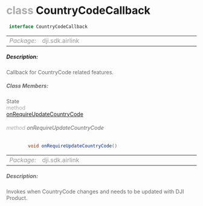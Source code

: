 <div class="article"><h1 ><font color="#AAA">class </font>CountryCodeCallback</h1></div>

~~~java
 interface CountryCodeCallback 
~~~

<html><table class="table-supportedby"><tr valign="top"><td width=15%><font color="#999"><i>Package:</i></td><td width=85%><font color="#999">dji.sdk.airlink</td></tr></table></html>



##### Description:



<font color="#666">Callback for CountryCode related features.



##### Class Members:

<div class="api-row" id="djiairlink_countrycodecallbackinterface_onrequireupdatecountrycode"><div class="api-col left">State</div><div class="api-col middle" style="color:#AAA">method</div><div class="api-col right"><a class="trigger" href="#djiairlink_countrycodecallbackinterface_onrequireupdatecountrycode_inline">onRequireUpdateCountryCode</a></div></div><div class="inline-doc" id="djiairlink_countrycodecallbackinterface_onrequireupdatecountrycode_inline"

><div class="article"><h6 ><font color="#AAA">method </font>onRequireUpdateCountryCode</h6></div>

~~~java
        void onRequireUpdateCountryCode()
~~~

<html><table class="table-supportedby"><tr valign="top"><td width=15%><font color="#999"><i>Package:</i></td><td width=85%><font color="#999">dji.sdk.airlink</td></tr></table></html>



##### Description:



<font color="#666">Invokes when CountryCode changes and needs to be updated with DJI Product.

</div>



